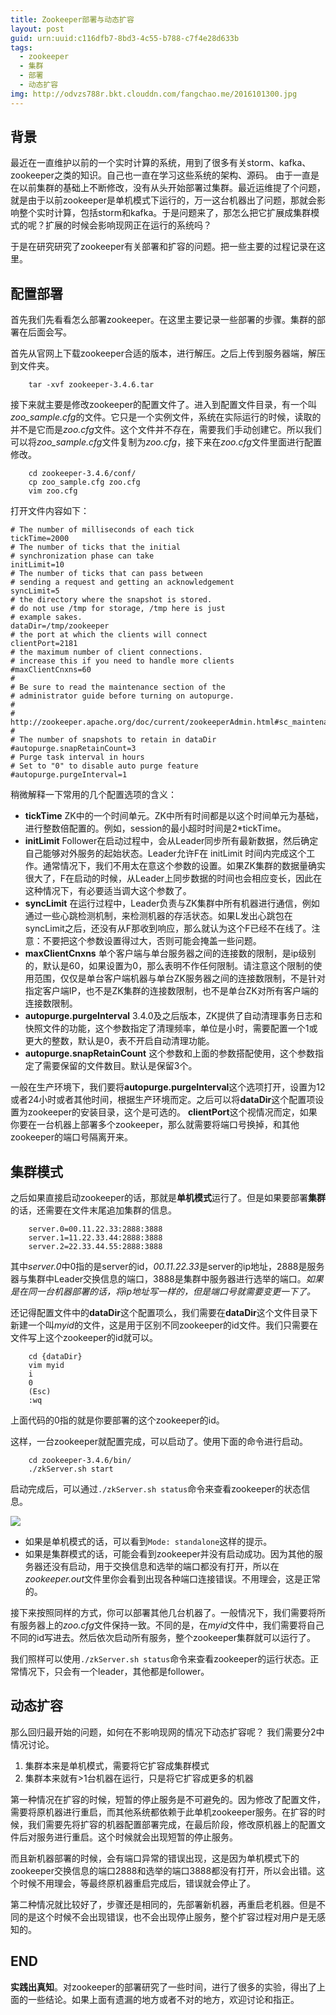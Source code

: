 ```yaml
---
title: Zookeeper部署与动态扩容
layout: post
guid: urn:uuid:c116dfb7-8bd3-4c55-b788-c7f4e28d633b
tags:
  - zookeeper
  - 集群
  - 部署
  - 动态扩容
img: http://odvzs788r.bkt.clouddn.com/fangchao.me/2016101300.jpg
---
```




## 背景

最近在一直维护以前的一个实时计算的系统，用到了很多有关storm、kafka、zookeeper之类的知识。自己也一直在学习这些系统的架构、源码。
由于一直是在以前集群的基础上不断修改，没有从头开始部署过集群。最近运维提了个问题，就是由于以前zookeeper是单机模式下运行的，万一这台机器出了问题，那就会影响整个实时计算，包括storm和kafka。于是问题来了，那怎么把它扩展成集群模式的呢？扩展的时候会影响现网正在运行的系统吗？

于是在研究研究了zookeeper有关部署和扩容的问题。把一些主要的过程记录在这里。

## 配置部署

首先我们先看看怎么部署zookeeper。在这里主要记录一些部署的步骤。集群的部署在后面会写。

首先从官网上下载zookeeper合适的版本，进行解压。之后上传到服务器端，解压到文件夹。
		
		tar -xvf zookeeper-3.4.6.tar

接下来就主要是修改zookeeper的配置文件了。进入到配置文件目录，有一个叫*zoo_sample.cfg*的文件。它只是一个实例文件，系统在实际运行的时候，读取的并不是它而是*zoo.cfg*文件。这个文件并不存在，需要我们手动创建它。所以我们可以将*zoo_sample.cfg*文件复制为*zoo.cfg*，接下来在*zoo.cfg*文件里面进行配置修改。

		cd zookeeper-3.4.6/conf/
		cp zoo_sample.cfg zoo.cfg
		vim zoo.cfg

打开文件内容如下：

	# The number of milliseconds of each tick
	tickTime=2000
	# The number of ticks that the initial 
	# synchronization phase can take
	initLimit=10
	# The number of ticks that can pass between 
	# sending a request and getting an acknowledgement
	syncLimit=5
	# the directory where the snapshot is stored.
	# do not use /tmp for storage, /tmp here is just 
	# example sakes.
	dataDir=/tmp/zookeeper
	# the port at which the clients will connect
	clientPort=2181
	# the maximum number of client connections.
	# increase this if you need to handle more clients
	#maxClientCnxns=60
	#
	# Be sure to read the maintenance section of the 
	# administrator guide before turning on autopurge.
	#
	# http://zookeeper.apache.org/doc/current/zookeeperAdmin.html#sc_maintenance
	#
	# The number of snapshots to retain in dataDir
	#autopurge.snapRetainCount=3
	# Purge task interval in hours
	# Set to "0" to disable auto purge feature
	#autopurge.purgeInterval=1

稍微解释一下常用的几个配置选项的含义：

- **tickTime** ZK中的一个时间单元。ZK中所有时间都是以这个时间单元为基础，进行整数倍配置的。例如，session的最小超时时间是2*tickTime。
- **initLimit** Follower在启动过程中，会从Leader同步所有最新数据，然后确定自己能够对外服务的起始状态。Leader允许F在 initLimit 时间内完成这个工作。通常情况下，我们不用太在意这个参数的设置。如果ZK集群的数据量确实很大了，F在启动的时候，从Leader上同步数据的时间也会相应变长，因此在这种情况下，有必要适当调大这个参数了。
- **syncLimit** 在运行过程中，Leader负责与ZK集群中所有机器进行通信，例如通过一些心跳检测机制，来检测机器的存活状态。如果L发出心跳包在syncLimit之后，还没有从F那收到响应，那么就认为这个F已经不在线了。注意：不要把这个参数设置得过大，否则可能会掩盖一些问题。
- **maxClientCnxns** 单个客户端与单台服务器之间的连接数的限制，是ip级别的，默认是60，如果设置为0，那么表明不作任何限制。请注意这个限制的使用范围，仅仅是单台客户端机器与单台ZK服务器之间的连接数限制，不是针对指定客户端IP，也不是ZK集群的连接数限制，也不是单台ZK对所有客户端的连接数限制。
- **autopurge.purgeInterval** 3.4.0及之后版本，ZK提供了自动清理事务日志和快照文件的功能，这个参数指定了清理频率，单位是小时，需要配置一个1或更大的整数，默认是0，表不开启自动清理功能。
- **autopurge.snapRetainCount** 这个参数和上面的参数搭配使用，这个参数指定了需要保留的文件数目。默认是保留3个。

一般在生产环境下，我们要将**autopurge.purgeInterval**这个选项打开，设置为12或者24小时或者其他时间，根据生产环境而定。之后可以将**dataDir**这个配置项设置为zookeeper的安装目录，这个是可选的。
**clientPort**这个视情况而定，如果你要在一台机器上部署多个zookeeper，那么就需要将端口号换掉，和其他zookeeper的端口号隔离开来。

## 集群模式

之后如果直接启动zookeeper的话，那就是**单机模式**运行了。但是如果要部署**集群**的话，还需要在文件末尾追加集群的信息。

		server.0=00.11.22.33:2888:3888
		server.1=11.22.33.44:2888:3888
		server.2=22.33.44.55:2888:3888
	
其中*server.0*中0指的是server的id，*00.11.22.33*是server的ip地址，2888是服务器与集群中Leader交换信息的端口，3888是集群中服务器进行选举的端口。*如果是在同一台机器部署的话，将ip地址写一样的，但是端口号就需要变更一下了。*

还记得配置文件中的**dataDir**这个配置项么，我们需要在**dataDir**这个文件目录下新建一个叫*myid*的文件，这是用于区别不同zookeeper的id文件。我们只需要在文件写上这个zookeeper的id就可以。

		cd {dataDir}
		vim myid
		i
		0
		(Esc)
		:wq

上面代码的0指的就是你要部署的这个zookeeper的id。

这样，一台zookeeper就配置完成，可以启动了。使用下面的命令进行启动。

		cd zookeeper-3.4.6/bin/
		./zkServer.sh start

启动完成后，可以通过```./zkServer.sh status```命令来查看zookeeper的状态信息。

![](http://odvzs788r.bkt.clouddn.com/fangchao.me/2016101301.png)

- 如果是单机模式的话，可以看到```Mode: standalone```这样的提示。
- 如果是集群模式的话，可能会看到zookeeper并没有启动成功。因为其他的服务器还没有启动，用于交换信息和选举的端口都没有打开，所以在*zookeeper.out*文件里你会看到出现各种端口连接错误。不用理会，这是正常的。

接下来按照同样的方式，你可以部署其他几台机器了。一般情况下，我们需要将所有服务器上的*zoo.cfg*文件保持一致。不同的是，在*myid*文件中，我们需要将自己不同的id写进去。然后依次启动所有服务，整个zookeeper集群就可以运行了。

我们照样可以使用```./zkServer.sh status```命令来查看zookeeper的运行状态。正常情况下，只会有一个leader，其他都是follower。

## 动态扩容

那么回归最开始的问题，如何在不影响现网的情况下动态扩容呢？
我们需要分2中情况讨论。

1. 集群本来是单机模式，需要将它扩容成集群模式
2. 集群本来就有>1台机器在运行，只是将它扩容成更多的机器

第一种情况在扩容的时候，短暂的停止服务是不可避免的。因为修改了配置文件，需要将原机器进行重启，而其他系统都依赖于此单机zookeeper服务。在扩容的时候，我们需要先将扩容的机器配置部署完成，在最后阶段，修改原机器上的配置文件后对服务进行重启。这个时候就会出现短暂的停止服务。

而且新机器部署的时候，会有端口异常的错误出现，这是因为单机模式下的zookeeper交换信息的端口2888和选举的端口3888都没有打开，所以会出错。这个时候不用理会，等最终原机器重启完成后，错误就会停止了。

第二种情况就比较好了，步骤还是相同的，先部署新机器，再重启老机器。但是不同的是这个时候不会出现错误，也不会出现停止服务，整个扩容过程对用户是无感知的。

## END

**实践出真知**。对zookeeper的部署研究了一些时间，进行了很多的实验，得出了上面的一些结论。如果上面有遗漏的地方或者不对的地方，欢迎讨论和指正。